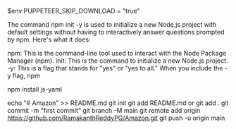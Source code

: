 $env:PUPPETEER_SKIP_DOWNLOAD = "true"

The command npm init -y is used to initialize a new Node.js project with default settings without having to interactively answer questions prompted by npm. Here's what it does:

npm: This is the command-line tool used to interact with the Node Package Manager (npm).
init: This is the command to initialize a new Node.js project.
-y: This is a flag that stands for "yes" or "yes to all." When you include the -y flag, npm 

npm install js-yaml


echo "# Amazon" >> README.md
git init
git add README.md  or git add .
git commit -m "first commit"
git branch -M main
git remote add origin https://github.com/RamakanthReddyPG/Amazon.git
git push -u origin main